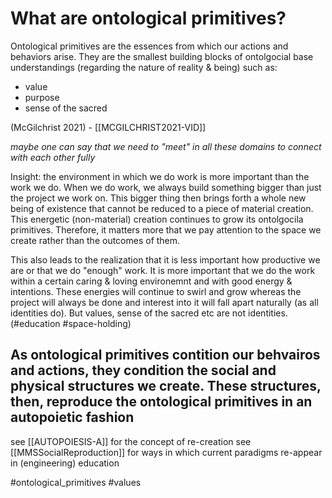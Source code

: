 # What are ontological primitives?
Ontological primitives are the essences from which our actions and behaviors arise. They are the smallest building blocks of ontolgocial base understandings (regarding the nature of reality & being) such as:

- value
- purpose
- sense of the sacred

(McGilchrist 2021) - [[MCGILCHRIST2021-VID]]

*maybe one can say that we need to "meet" in all these domains to connect with each other fully*

Insight: the environment in which we do work is more important than the work we do. When we do work, we always build something bigger than just the project we work on. This bigger thing then brings forth a whole new being of existence that cannot be reduced to a piece of material creation. This energetic (non-material) creation continues to grow its ontolgocila primitives. Therefore, it matters more that we pay attention to the space we create rather than the outcomes of them. 

This also leads to the realization that it is less important how productive we are or that we do "enough" work. It is more important that we do the work within a certain caring & loving environemnt and with good energy & intentions. These energies will continue to swirl and grow whereas the project will always be done and interest into it will fall apart naturally (as all identities do). But values, sense of the sacred etc are not identities. (#education #space-holding)

## As ontological primitives contition our behvairos and actions, they condition the social and physical structures we create. These structures, then, reproduce the ontological primitives in an autopoietic fashion
see [[AUTOPOIESIS-A]] for the concept of re-creation
see [[MMSSocialReproduction]] for ways in which current paradigms re-appear in (engineering) education



#ontological_primitives #values